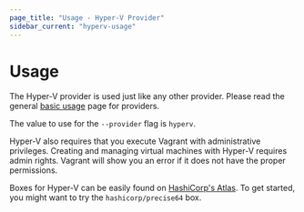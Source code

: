 ```yaml
---
page_title: "Usage - Hyper-V Provider"
sidebar_current: "hyperv-usage"
---
```


# Usage

The Hyper-V provider is used just like any other provider. Please
read the general [basic usage](/docs/providers/basic_usage.html) page for
providers.

The value to use for the `--provider` flag is `hyperv`.

Hyper-V also requires that you execute Vagrant with administrative
privileges. Creating and managing virtual machines with Hyper-V requires
admin rights. Vagrant will show you an error if it does not have the proper
permissions.

Boxes for Hyper-V can be easily found on
[HashiCorp's Atlas](https://atlas.hashicorp.com/boxes/search). To get started, you might
want to try the `hashicorp/precise64` box.
